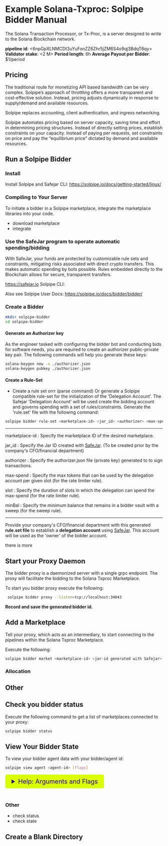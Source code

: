 # Example Solana-Txproc: Solpipe Bidder Manual

The Solana Transaction Processor, or Tx-Proc, is a server designed to write to the Solana Blockchain network.

**pipeline id**: <6npGpXLNMCDt3uYuFonZZ6Zhr5jZM6S4o9qj3BdqT6qy>
**Validator stake**: <2 M>
**Period length**: 6h
**Average Payout per Bidder**: $1/period

## Pricing

The traditional route for monetizing API based bandwidth can be very complex. Solpipe’s approach of throttling offers a more transparent and cost-effective solution. Instead, pricing adjusts dynamically in response to supply/demand and available resources.

Solpipe replaces accounting, client authentication, and ingress networking.

Solpipe automates pricing based on server capacity, saving time and effort in determining pricing structures. Instead of directly setting prices, establish constraints on your capacity. Instead of paying per requests, set constraints on price and pay the “equilibrium price” dictated by demand and available resources.

## Run a Solpipe Bidder 

### Install 
Install Solpipe and Safejar CLI: https://solpipe.io/docs/getting-started/linux/

### Compiling to Your Server
 To initiate a bidder in a Solpipe marketplace, integrate the marketplace libraries into your code.
* download marketplace
* integrate

### Use the SafeJar program to operate automatic spending/bidding

With SafeJar, your funds are protected by customizable rule sets and constraints, mitigating risks associated with direct crypto transfers. This makes automatic spending by bots possible. Rules embedded directly to the Blockchain allows for secure, transparent transfers.

https://safejar.io
Solpipe CLI:

Also see Solpipe User Docs: https://solpipe.io/docs/bidder/bidder/

### Create a Bidder

```bash
mkdir solpipe-bidder
cd solpipe-bidder
```

#### Generate an Authorizer key

As the engineer tasked with configuring the bidder bot and conducting bids for software needs, you are required to create an authorizer public-private key pair. The following commands will help you generate these keys:
```bash
solana-keygen new -o ./authorizer.json
solana-keygen pubkey ./authorizer.json
```

#### Create a Rule-Set

* Create a rule set orrr (parse command)
Or generate a Solpipe compatible rule-set for the initialization of the 'Delegation Account'.
The Safejar 'Delegation Account' will be used create the bidding account and governs spending with a set of rules/constraints.
Generate the 'rule.set' file with the following command:
 ```bash
solpipe bidder rule-set <marketplace-id> <jar_id> <authorizer> <max-spend> <slot> <minBal>
``` 
----------------------
marketplace-id
: Specify the marketplace ID of the desired marketplace.

jar_id
: Specify the Jar ID created with [SafeJar](https://safejar.io). (To be created prior by the company's CFO/financial department)

authorizer
: Specify the authorizer.json file (private key) generated to to sign transactions.

max-spend
: Specify the max tokens that can be used by the delegation account per given slot (for the rate limiter rule).

slot
: Specify the duration of slots in which the delegation can spend the max-spend (for the rate limiter rule).

minBal
: Specify the minimum balance that remains in a bidder vault with a sweep (for the sweep rule).

--------------

Provide your company's CFO/financial department with this generated **rule.set file** to establish a **delegation account** using [SafeJar](https://safejar.io). This account will be used as the 'owner' of the bidder account.


there is more


## Start your Proxy Daemon

The bidder proxy is a daemonized server with a single grpc endpoint. The proxy will facilitate the bidding to the Solana Txproc Marketplace.

To start you bidder proxy execute the following:
```bash
 solpipe bidder proxy --listen=tcp://localhost:34043
 ```

**Record and save the generated bidder id.** 


## Add a Marketplace

Tell your proxy, which acts as an intermediary, to start connecting to the pipelines within the Solana Txproc Marketplace.

Execute the following:
```bash
solpipe bidder market <marketplace-id> <jar-id generated with Safejar> <file path to your rule.set file>
```
### Allocation
## Other

## Check you bidder status

Execute the following command to get a list of marketplaces connected to your proxy:
```bash
solpipe bidder status 
```

## View Your Bidder State

To view your bidder agent data with your bidder/agent id:

```bash
solpipe view agent <agent-id> [flags]
```
<details>
  <summary style="font-size: 20px; padding: 10px 20px; background-color: #d9ff00; border-radius: 5px; color: #280096; margin-bottom: 20px; width: max-content" >Help: Arguments and Flags</summary><p>
  
----------------
agent-id
: Specify your bidder ID
----------------
**[flags]**
show-bids
: To see list of all bids made by bidder include this boolean flag
-----------------

  </p>
</details>



### Other 
* check status
* check state








## Create a Blank Directory





